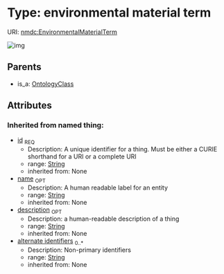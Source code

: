 
# Type: environmental material term




URI: [nmdc:EnvironmentalMaterialTerm](https://microbiomedata/meta/EnvironmentalMaterialTerm)


![img](http://yuml.me/diagram/nofunky;dir:TB/class/\[OntologyClass]^-\[EnvironmentalMaterialTerm&#124;id(i):string;name(i):string%20%3F;description(i):string%20%3F;alternate_identifiers(i):string%20*])

## Parents

 *  is_a: [OntologyClass](OntologyClass.md)

## Attributes


### Inherited from named thing:

 * [id](id.md)  <sub>REQ</sub>
    * Description: A unique identifier for a thing. Must be either a CURIE shorthand for a URI or a complete URI
    * range: [String](types/String.md)
    * inherited from: None
 * [name](name.md)  <sub>OPT</sub>
    * Description: A human readable label for an entity
    * range: [String](types/String.md)
    * inherited from: None
 * [description](description.md)  <sub>OPT</sub>
    * Description: a human-readable description of a thing
    * range: [String](types/String.md)
    * inherited from: None
 * [alternate identifiers](alternate_identifiers.md)  <sub>0..*</sub>
    * Description: Non-primary identifiers
    * range: [String](types/String.md)
    * inherited from: None
